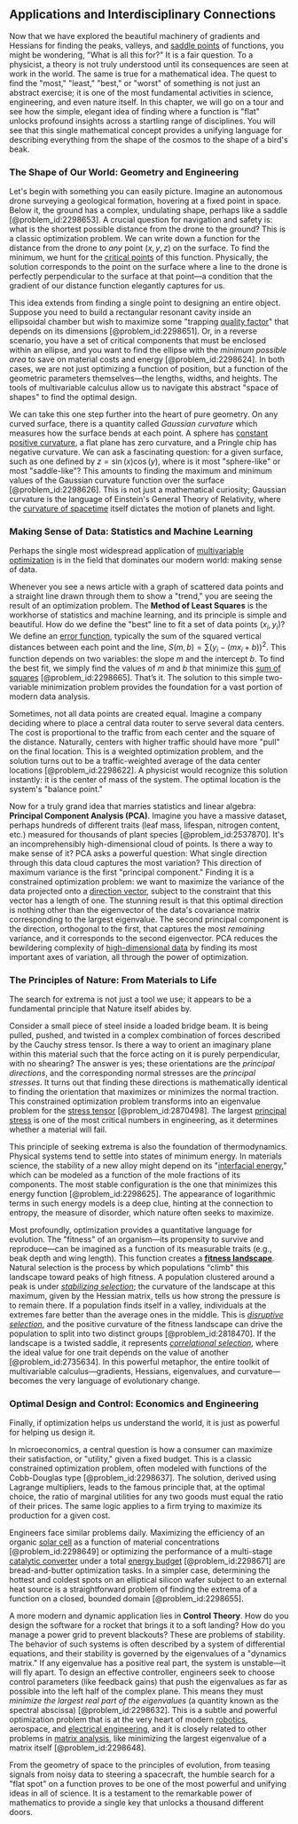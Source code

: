 ## Applications and Interdisciplinary Connections

Now that we have explored the beautiful machinery of gradients and Hessians for finding the peaks, valleys, and [saddle points](@article_id:261833) of functions, you might be wondering, "What is all this for?" It is a fair question. To a physicist, a theory is not truly understood until its consequences are seen at work in the world. The same is true for a mathematical idea. The quest to find the "most," "least," "best," or "worst" of something is not just an abstract exercise; it is one of the most fundamental activities in science, engineering, and even nature itself. In this chapter, we will go on a tour and see how the simple, elegant idea of finding where a function is "flat" unlocks profound insights across a startling range of disciplines. You will see that this single mathematical concept provides a unifying language for describing everything from the shape of the cosmos to the shape of a bird's beak.

### The Shape of Our World: Geometry and Engineering

Let's begin with something you can easily picture. Imagine an autonomous drone surveying a geological formation, hovering at a fixed point in space. Below it, the ground has a complex, undulating shape, perhaps like a saddle [@problem_id:2298653]. A crucial question for navigation and safety is: what is the shortest possible distance from the drone to the ground? This is a classic optimization problem. We can write down a function for the distance from the drone to *any* point $(x, y, z)$ on the surface. To find the minimum, we hunt for the [critical points](@article_id:144159) of this function. Physically, the solution corresponds to the point on the surface where a line to the drone is perfectly perpendicular to the surface at that point—a condition that the gradient of our distance function elegantly captures for us.

This idea extends from finding a single point to designing an entire object. Suppose you need to build a rectangular resonant cavity inside an ellipsoidal chamber but wish to maximize some "trapping [quality factor](@article_id:200511)" that depends on its dimensions [@problem_id:2298651]. Or, in a reverse scenario, you have a set of critical components that must be enclosed within an ellipse, and you want to find the ellipse with the *minimum possible area* to save on material costs and energy [@problem_id:2298624]. In both cases, we are not just optimizing a function of position, but a function of the geometric parameters themselves—the lengths, widths, and heights. The tools of multivariable calculus allow us to navigate this abstract "space of shapes" to find the optimal design.

We can take this one step further into the heart of pure geometry. On any curved surface, there is a quantity called *Gaussian curvature* which measures how the surface bends at each point. A sphere has [constant positive curvature](@article_id:267552), a flat plane has zero curvature, and a Pringle chip has negative curvature. We can ask a fascinating question: for a given surface, such as one defined by $z = \sin(x)\cos(y)$, where is it most "sphere-like" or most "saddle-like"? This amounts to finding the maximum and minimum values of the Gaussian curvature function over the surface [@problem_id:2298626]. This is not just a mathematical curiosity; Gaussian curvature is the language of Einstein's General Theory of Relativity, where the [curvature of spacetime](@article_id:188986) itself dictates the motion of planets and light.

### Making Sense of Data: Statistics and Machine Learning

Perhaps the single most widespread application of [multivariable optimization](@article_id:186226) is in the field that dominates our modern world: making sense of data.

Whenever you see a news article with a graph of scattered data points and a straight line drawn through them to show a "trend," you are seeing the result of an optimization problem. The **Method of Least Squares** is the workhorse of statistics and machine learning, and its principle is simple and beautiful. How do we define the "best" line to fit a set of data points $(x_i, y_i)$? We define an [error function](@article_id:175775), typically the sum of the squared vertical distances between each point and the line, $S(m,b) = \sum (y_i - (mx_i+b))^2$. This function depends on two variables: the slope $m$ and the intercept $b$. To find the best fit, we simply find the values of $m$ and $b$ that minimize this [sum of squares](@article_id:160555) [@problem_id:2298665]. That’s it. The solution to this simple two-variable minimization problem provides the foundation for a vast portion of modern data analysis.

Sometimes, not all data points are created equal. Imagine a company deciding where to place a central data router to serve several data centers. The cost is proportional to the traffic from each center and the square of the distance. Naturally, centers with higher traffic should have more "pull" on the final location. This is a weighted optimization problem, and the solution turns out to be a traffic-weighted average of the data center locations [@problem_id:2298622]. A physicist would recognize this solution instantly: it is the center of mass of the system. The optimal location is the system's "balance point."

Now for a truly grand idea that marries statistics and linear algebra: **Principal Component Analysis (PCA)**. Imagine you have a massive dataset, perhaps hundreds of different traits (leaf mass, lifespan, nitrogen content, etc.) measured for thousands of plant species [@problem_id:2537870]. It's an incomprehensibly high-dimensional cloud of points. Is there a way to make sense of it? PCA asks a powerful question: What single direction through this data cloud captures the most variation? This direction of maximum variance is the first "principal component." Finding it is a constrained optimization problem: we want to maximize the variance of the data projected onto a [direction vector](@article_id:169068), subject to the constraint that this vector has a length of one. The stunning result is that this optimal direction is nothing other than the eigenvector of the data's covariance matrix corresponding to the largest eigenvalue. The second principal component is the direction, orthogonal to the first, that captures the most *remaining* variance, and it corresponds to the second eigenvector. PCA reduces the bewildering complexity of [high-dimensional data](@article_id:138380) by finding its most important axes of variation, all through the power of optimization.

### The Principles of Nature: From Materials to Life

The search for extrema is not just a tool we use; it appears to be a fundamental principle that Nature itself abides by.

Consider a small piece of steel inside a loaded bridge beam. It is being pulled, pushed, and twisted in a complex combination of forces described by the Cauchy stress tensor. Is there a way to orient an imaginary plane within this material such that the force acting on it is purely perpendicular, with no shearing? The answer is yes; these orientations are the *principal directions*, and the corresponding normal stresses are the *principal stresses*. It turns out that finding these directions is mathematically identical to finding the orientation that maximizes or minimizes the normal traction. This constrained optimization problem transforms into an eigenvalue problem for the [stress tensor](@article_id:148479) [@problem_id:2870498]. The largest [principal stress](@article_id:203881) is one of the most critical numbers in engineering, as it determines whether a material will fail.

This principle of seeking extrema is also the foundation of thermodynamics. Physical systems tend to settle into states of minimum energy. In materials science, the stability of a new alloy might depend on its "[interfacial energy](@article_id:197829)," which can be modeled as a function of the mole fractions of its components. The most stable configuration is the one that minimizes this energy function [@problem_id:2298625]. The appearance of logarithmic terms in such energy models is a deep clue, hinting at the connection to entropy, the measure of disorder, which nature often seeks to maximize.

Most profoundly, optimization provides a quantitative language for evolution. The "fitness" of an organism—its propensity to survive and reproduce—can be imagined as a function of its measurable traits (e.g., beak depth and wing length). This function creates a **[fitness landscape](@article_id:147344)**. Natural selection is the process by which populations "climb" this landscape toward peaks of high fitness. A population clustered around a peak is under *[stabilizing selection](@article_id:138319)*; the curvature of the landscape at this maximum, given by the Hessian matrix, tells us how strong the pressure is to remain there. If a population finds itself in a valley, individuals at the extremes fare better than the average ones in the middle. This is *[disruptive selection](@article_id:139452)*, and the positive curvature of the fitness landscape can drive the population to split into two distinct groups [@problem_id:2818470]. If the landscape is a twisted saddle, it represents *[correlational selection](@article_id:202977)*, where the ideal value for one trait depends on the value of another [@problem_id:2735634]. In this powerful metaphor, the entire toolkit of multivariable calculus—gradients, Hessians, eigenvalues, and curvature—becomes the very language of evolutionary change.

### Optimal Design and Control: Economics and Engineering

Finally, if optimization helps us understand the world, it is just as powerful for helping us design it.

In microeconomics, a central question is how a consumer can maximize their satisfaction, or "utility," given a fixed budget. This is a classic constrained optimization problem, often modeled with functions of the Cobb-Douglas type [@problem_id:2298637]. The solution, derived using Lagrange multipliers, leads to the famous principle that, at the optimal choice, the ratio of marginal utilities for any two goods must equal the ratio of their prices. The same logic applies to a firm trying to maximize its production for a given cost.

Engineers face similar problems daily. Maximizing the efficiency of an organic [solar cell](@article_id:159239) as a function of material concentrations [@problem_id:2298649] or optimizing the performance of a multi-stage [catalytic converter](@article_id:141258) under a total [energy budget](@article_id:200533) [@problem_id:2298671] are bread-and-butter optimization tasks. In a simpler case, determining the hottest and coldest spots on an elliptical silicon wafer subject to an external heat source is a straightforward problem of finding the extrema of a function on a closed, bounded domain [@problem_id:2298655].

A more modern and dynamic application lies in **Control Theory**. How do you design the software for a rocket that brings it to a soft landing? How do you manage a power grid to prevent blackouts? These are problems of stability. The behavior of such systems is often described by a system of differential equations, and their stability is governed by the eigenvalues of a "dynamics matrix." If any eigenvalue has a positive real part, the system is unstable—it will fly apart. To design an effective controller, engineers seek to choose control parameters (like feedback gains) that push the eigenvalues as far as possible into the left half of the complex plane. This means they must *minimize the largest real part of the eigenvalues* (a quantity known as the spectral abscissa) [@problem_id:2298632]. This is a subtle and powerful optimization problem that is at the very heart of modern [robotics](@article_id:150129), aerospace, and [electrical engineering](@article_id:262068), and it is closely related to other problems in [matrix analysis](@article_id:203831), like minimizing the largest eigenvalue of a matrix itself [@problem_id:2298648].

From the geometry of space to the principles of evolution, from teasing signals from noisy data to steering a spacecraft, the humble search for a "flat spot" on a function proves to be one of the most powerful and unifying ideas in all of science. It is a testament to the remarkable power of mathematics to provide a single key that unlocks a thousand different doors.